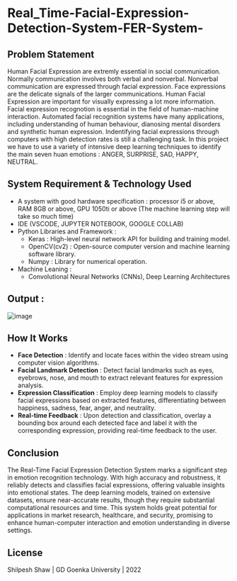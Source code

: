 # Real_Time-Facial-Expression-Detection-System-FER-System-
## Problem Statement
Human Facial Expression are extremly essential in social communication. Normally communication involves both verbal and nonverbal. Nonverbal communication are expressed through facial expression. Face expressions are the delicate signals of the larger communications. Human Facial Expression are important for visually expressing a lot more information. Facial expression recognotion is essential in the field of human-machine interaction. Automated facial recognition systems have many applications, including understanding of human behaviour, dianosing mental disorders and synthetic human expression. Indentifying facial expressions through computers with high detection rates is still a challenging task. In this project we have to use a variety of intensive deep learning techniques to identify the main seven huan emotions : ANGER, SURPRISE, SAD, HAPPY, NEUTRAL.

## System Requirement & Technology Used
- A system with good hardware specification : processor i5 or above, RAM 8GB or above, GPU 1050ti or above (The machine learning step will take so much time)
- IDE (VSCODE, JUPYTER NOTEBOOK, GOOGLE COLLAB)
- Python Libraries and Framework :
  - Keras : High-level neural network API for building and training model.
  - OpenCV(cv2) : Open-source computer version and machine learning software library.
  - Numpy : Library for numerical operation.
- Machine Leaning :
  - Convolutional Neural Networks (CNNs), Deep Learning Architectures

## Output :
![image](https://github.com/user-attachments/assets/819f8cad-a1fb-44f8-a930-c614c21879b7)

## How It Works

- **Face Detection** : Identify and locate faces within the video stream using computer vision algorithms.
- **Facial Landmark Detection** : Detect facial landmarks such as eyes, eyebrows, nose, and mouth to extract relevant features for expression analysis.
- **Expression Classification** : Employ deep learning models to classify facial expressions based on extracted features, differentiating between happiness, sadness, fear, anger, and neutrality.
- **Real-time Feedback** : Upon detection and classification, overlay a bounding box around each detected face and label it with the corresponding expression, providing real-time feedback to the user.

## Conclusion

The Real-Time Facial Expression Detection System marks a significant step in emotion recognition technology. With high accuracy and robustness, it reliably detects and classifies facial expressions, offering valuable insights into emotional states. The deep learning models, trained on extensive datasets, ensure near-accurate results, though they require substantial computational resources and time. This system holds great potential for applications in market research, healthcare, and security, promising to enhance human-computer interaction and emotion understanding in diverse settings.

## License

Shilpesh Shaw | GD Goenka University | 2022
